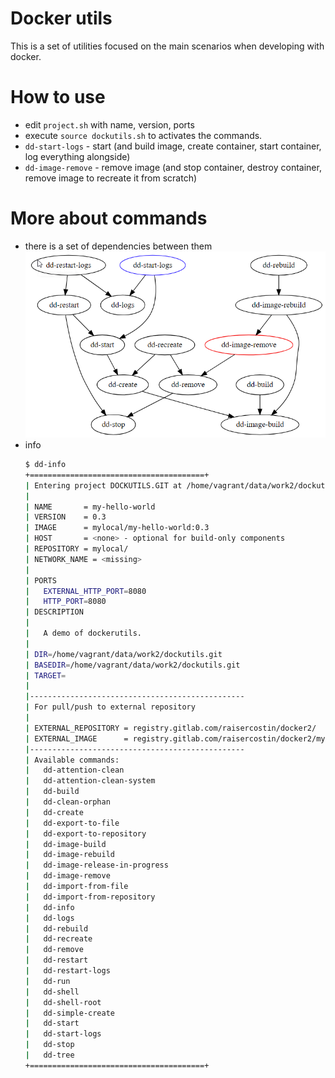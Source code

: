 # Docker utils

This is a set of utilities focused on the main scenarios when developing with docker.

# How to use
- edit `project.sh` with name, version, ports
- execute `source dockutils.sh` to activates the commands.
- `dd-start-logs` - start (and build image, create container, start container, log everything alongside)
- `dd-image-remove` - remove image (and stop container, destroy container, remove image to recreate it from scratch)

# More about commands
- there is a set of dependencies between them 
  ![](dependencies.png)
- info
  ```bash
  $ dd-info
  +=======================================+
  | Entering project DOCKUTILS.GIT at /home/vagrant/data/work2/dockutils.git ...
  |
  | NAME       = my-hello-world
  | VERSION    = 0.3
  | IMAGE      = mylocal/my-hello-world:0.3
  | HOST       = <none> - optional for build-only components
  | REPOSITORY = mylocal/
  | NETWORK_NAME = <missing>
  |
  | PORTS
  |   EXTERNAL_HTTP_PORT=8080
  |   HTTP_PORT=8080
  | DESCRIPTION
  |
  |   A demo of dockerutils.
  |
  | DIR=/home/vagrant/data/work2/dockutils.git
  | BASEDIR=/home/vagrant/data/work2/dockutils.git
  | TARGET=
  |
  |------------------------------------------------
  | For pull/push to external repository
  |
  | EXTERNAL_REPOSITORY = registry.gitlab.com/raisercostin/docker2/
  | EXTERNAL_IMAGE      = registry.gitlab.com/raisercostin/docker2/my-hello-world:0.3
  |------------------------------------------------
  | Available commands:
  |   dd-attention-clean
  |   dd-attention-clean-system
  |   dd-build
  |   dd-clean-orphan
  |   dd-create
  |   dd-export-to-file
  |   dd-export-to-repository
  |   dd-image-build
  |   dd-image-rebuild
  |   dd-image-release-in-progress
  |   dd-image-remove
  |   dd-import-from-file
  |   dd-import-from-repository
  |   dd-info
  |   dd-logs
  |   dd-rebuild
  |   dd-recreate
  |   dd-remove
  |   dd-restart
  |   dd-restart-logs
  |   dd-run
  |   dd-shell
  |   dd-shell-root
  |   dd-simple-create
  |   dd-start
  |   dd-start-logs
  |   dd-stop
  |   dd-tree
  +=======================================+
  ```
